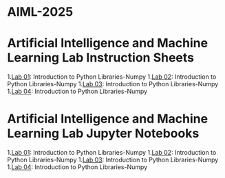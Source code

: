 # AIML-2025
# Artificial Intelligence and Machine Learning Lab Instruction Sheets
1.[Lab 01](): Introduction to Python Libraries-Numpy
1.[Lab 02](): Introduction to Python Libraries-Numpy
1.[Lab 03](): Introduction to Python Libraries-Numpy
1.[Lab 04](): Introduction to Python Libraries-Numpy


# Artificial Intelligence and Machine Learning Lab Jupyter Notebooks
1.[Lab 01](): Introduction to Python Libraries-Numpy
1.[Lab 02](): Introduction to Python Libraries-Numpy
1.[Lab 03](): Introduction to Python Libraries-Numpy
1.[Lab 04](): Introduction to Python Libraries-Numpy
